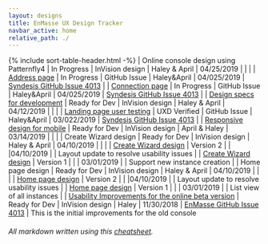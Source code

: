 ```yaml
---
layout: designs
title: EnMasse UX Design Tracker
navbar_active: home
relative_path: ./
---
```


{% include sort-table-header.html -%}
| Online console design using Patternfly4 | In Progress | InVision design | Haley & April | 04/25/2019 | | |
| [Address page](https://docs.google.com/document/d/1vTzSJpoWszHvSsoBzOVO6rAK726AwZt_D8lpFLbzQ_8/edit?usp=sharing) | In Progress | GitHub Issue | Haley&April | 04/025/2019 | [Syndesis GitHub Issue 4013](https://github.com/syndesisio/syndesis/issues/4013) |
| [Connection page](https://docs.google.com/document/d/1vTzSJpoWszHvSsoBzOVO6rAK726AwZt_D8lpFLbzQ_8/edit?usp=sharing) | In Progress | GitHub Issue | Haley&April | 04/025/2019 | [Syndesis GitHub Issue 4013](https://github.com/syndesisio/syndesis/issues/4013) |
| [Design specs for development](https://redhat.invisionapp.com/share/KERIK1IHXQ8) | Ready for Dev | InVision design | Haley & April | 04/12/2019 | | |
| [Landing page user testing](https://docs.google.com/document/d/1vTzSJpoWszHvSsoBzOVO6rAK726AwZt_D8lpFLbzQ_8/edit?usp=sharing) | UXD Verified | GitHub Issue | Haley&April | 03/022/2019 | [Syndesis GitHub Issue 4013](https://github.com/syndesisio/syndesis/issues/4013) |
| [Responsive design for mobile](https://redhat.invisionapp.com/share/YCRPHKTN4P6) | Ready for Dev | InVision design | April & Haley | 03/14/2019 | | |
| Create Wizard design | Ready for Dev | InVision design | Haley & April | 04/10/2019 | | |
| [Create Wizard design](https://redhat.invisionapp.com/share/K9RNABE3Y7E) | Version 2 | | |04/10/2019 | | Layout update to resolve usability issues |
| [Create Wizard design](https://redhat.invisionapp.com/share/7HRNA9Y8ESN) | Version 1 | | | 03/01/2019 | | Support new instance creation |
| Home page design | Ready for Dev | InVision design | Haley & April | 04/10/2019 | | |
| [Home page design](https://redhat.invisionapp.com/share/M4RNAB3YH2F) | Version 2 | | |04/10/2019 | | Layout update to resolve usability issues |
| [Home page design](https://redhat.invisionapp.com/share/GJRNA9LT6V2) | Version 1 | | | 03/01/2019 |  | List view of all instances |
| [Usability Improvements for the online beta version](https://redhat.invisionapp.com/share/WDOQSTTPU7J) | Ready for Dev | InVision design | Haley | 11/30/2018 | [EnMasse GitHub Issue 4013](https://github.com/EnMasseProject/enmasse/issues/1787) | This is the initial improvements for the old console

###### All markdown written using this [cheatsheet](https://github.com/adam-p/markdown-here/wiki/Markdown-Cheatsheet).
